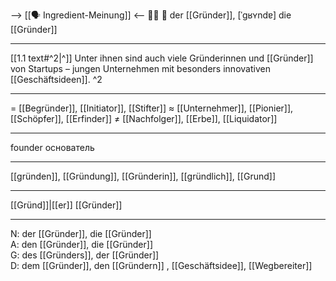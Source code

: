 --> [[🗣️ Ingredient-Meinung]] <--
👨‍💼 🔵 der [[Gründer]], [ˈɡʁʏndɐ]
die [[Gründer]]

---
[[1.1 text#^2|^]] Unter ihnen sind auch viele Gründerinnen und [[Gründer]] von Startups – jungen Unternehmen mit besonders innovativen [[Geschäftsideen]]. ^2

---
= [[Begründer]], [[Initiator]], [[Stifter]]
≈ [[Unternehmer]], [[Pionier]], [[Schöpfer]], [[Erfinder]]
≠ [[Nachfolger]], [[Erbe]], [[Liquidator]]

---
founder
основатель

---
[[gründen]], [[Gründung]], [[Gründerin]], [[gründlich]], [[Grund]]

---
[[Gründ]]|[[er]]
[[Gründer]]

---
N: der [[Gründer]], die [[Gründer]]  
A: den [[Gründer]], die [[Gründer]]  
G: des [[Gründers]], der [[Gründer]]  
D: dem [[Gründer]], den [[Gründern]]
, [[Geschäftsidee]], [[Wegbereiter]]